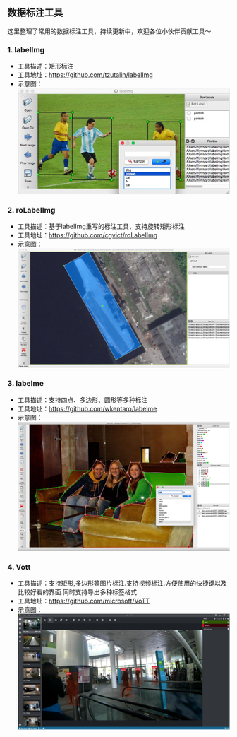 ## 数据标注工具

这里整理了常用的数据标注工具，持续更新中，欢迎各位小伙伴贡献工具～


### 1. labelImg
- 工具描述：矩形标注
- 工具地址：https://github.com/tzutalin/labelImg
- 示意图：
    ![](./images/labelimg.jpg)

### 2. roLabelImg
- 工具描述：基于labelImg重写的标注工具，支持旋转矩形标注
- 工具地址：https://github.com/cgvict/roLabelImg
- 示意图：
    ![](./images/roLabelImg.png)

### 3. labelme
- 工具描述：支持四点、多边形、圆形等多种标注
- 工具地址：https://github.com/wkentaro/labelme
- 示意图：
    ![](./images/labelme.jpg)

### 4. Vott
- 工具描述：支持矩形,多边形等图片标注.支持视频标注.方便使用的快捷键以及比较好看的界面.同时支持导出多种标签格式.
- 工具地址：https://github.com/microsoft/VoTT
- 示意图：
    ![](./images/VoTT.jpg)

